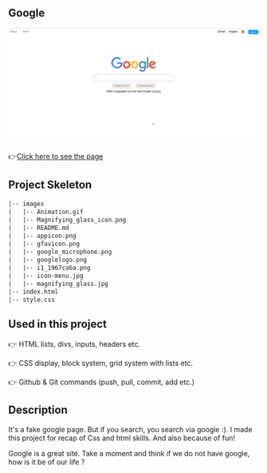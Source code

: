 ## Google
![Animation](https://github.com/bbluechip/google-landing-page/blob/master/images/Animation.gif)

👉[Click here to see the page](https://bbluechip.github.io/voltran/)

## Project Skeleton

```
|-- images
|   |-- Animation.gif
|   |-- Magnifying_glass_icon.png
|   |-- README.md
|   |-- appicon.png
|   |-- gfavicon.png
|   |-- google_microphone.png
|   |-- googlelogo.png       
|   |-- i1_1967ca6a.png      
|   |-- icon-menu.jpg        
|   |-- magnifying_glass.jpg 
|-- index.html
|-- style.css    
```

## Used in this project

👉 HTML lists, divs, inputs, headers etc.

👉 CSS display, block system, grid system with lists etc.

👉 Github & Git commands (push, pull, commit, add etc.)

## Description

It's a fake google page. But if you search, you search via google :). I made this  project for recap of Css and html skills. And also because of fun!

Google is a great site. Take a moment and think if we do not have google, how is it be of our life ?
